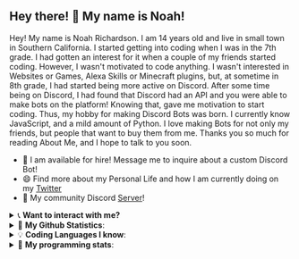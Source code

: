 ## Hey there! 👋 My name is Noah!

Hey! My name is Noah Richardson. I am 14 years old and live in small town in Southern California. I started getting into coding when I was in the 7th grade. I had gotten an interest for it when a couple of my friends started coding. However, I wasn't motivated to code anything. I wasn't interested in Websites or Games, Alexa Skills or Minecraft plugins, but, at sometime in 8th grade, I had started being more active on Discord. After some time being on Discord, I had found that Discord had an API and you were able to make bots on the platform! Knowing that, gave me motivation to start coding. Thus, my hobby for making Discord Bots was born. I currently know JavaScript, and a mild amount of Python. I love making Bots for not only my friends, but people that want to buy them from me. Thanks you so much for reading About Me, and I hope to talk to you soon.

- 🤝 I am available for hire! Message me to inquire about a custom Discord Bot!
- 😄 Find more about my Personal Life and how I am currently doing on my [Twitter](https://twitter.com/ZaydenHimself)
- 👥 My community Discord [Server](https://discord.gg/3Xxh6xc)!

<details>
<summary>📞 <b>Want to interact with me?</b></summary>

<p align = "center">

  [<img src ="https://img.shields.io/badge/discord-%237289DA.svg?&style=for-the-badge&logo=discord&logoColor=white2">](https://discord.gg/3Xxh6xc)
  [<img src = "https://img.shields.io/badge/instagram-%23E4405F.svg?&style=for-the-badge&logo=instagram&logoColor=white">](https://www.instagram.com/DevvNoahh/)
   [<img src = "https://img.shields.io/badge/youtube-%23FF0000.svg?&style=for-the-badge&logo=youtube&logoColor=white">](https://www.youtube.com/channel/UC2mi0FrNmCYieVjdDnlM4KA?view_as=subscriber)
  [<img src="https://img.shields.io/badge/twitter-%231DA1F2.svg?&style=for-the-badge&logo=twitter&logoColor=white" />](https://twitter.com/DevNoahh) 
</p>

</details>

<details>
 <summary>🎨 <b>My Github Statistics</b>: </summary>
<p align = "center">
  <img src = "https://github-readme-stats.vercel.app/api?username=NoahDevelops&show_icons=true&theme=onedark">
</p>


</details>

<details>
<summary>💡 <b>Coding Languages I know</b>:</summary>

<p align = "left">

<img src ="https://img.shields.io/badge/javascript%20-%23323330.svg?&style=for-the-badge&logo=javascript&logoColor=%23F7DF1E">
<img src ="https://img.shields.io/badge/node.js%20-%2343853D.svg?&style=for-the-badge&logo=node.js&logoColor=white">
<img src = "https://img.shields.io/badge/MongoDB-%234ea94b.svg?&style=for-the-badge&logo=mongodb&logoColor=white">

</p>

</details>

<details> 
 <summary>🤖 <b>My programming stats</b>: </summary>
<br>
<!--START_SECTION:waka-->




<!--END_SECTION:waka-->
</details>





